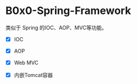 # B0x0-Spring-Framework
类似于 Spring 的IOC、AOP、MVC等功能。

- [x] IOC
- [x] AOP
- [x] Web MVC
- [x] 内嵌Tomcat容器


